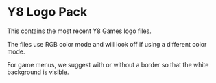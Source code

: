 # Y8 Logo Pack

This contains the most recent Y8 Games logo files.

The files use RGB color mode and will look off if using a different color mode.

For game menus, we suggest with or without a border so that the white background is visible.
